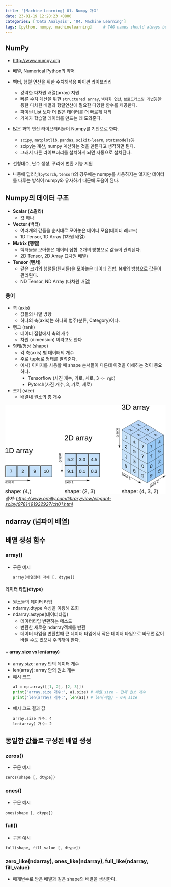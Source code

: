 ```yaml
---
title: '[Machine Learning] 01. Numpy 개요'
date: 23-01-19 12:28:23 +0800
categories: ['Data Analysis', '04. Machine Learning']
tags: [python, numpy, machinelearning]     # TAG names should always be lowercase
---
```


## NumPy
- <http://www.numpy.org>

- 배열, Numerical Python의 약어
- 벡터, 행렬 연산을 위한 수치해석용 파이썬 라이브러리
    - 강력한 다차원 배열(array) 지원
    - 빠른 수치 계산을 위한 `structured array`, `벡터화 연산`, `브로드캐스팅 기법`등을 통한 다차원 배열과 행렬연산에 필요한 다양한 함수를 제공한다.
    - 파이썬 List 보다 더 많은 데이터를 더 빠르게 처리
    - 기계가 학습할 데이터를 만드는 데 도와준다.
- 많은 과학 연산 라이브러리들이 Numpy를 기반으로 한다.
    - `scipy`, `matplotlib`, `pandas`, `scikit-learn`, `statsmodels`등
    - scipy는 계산, numpy 계산하는 것을 만든다고 생각하면 된다.
    - 그래서 다른 라이브러리를 설치하게 되면 자동으로 설치된다.
- 선형대수, 난수 생성, 푸리에 변환 기능 지원
- 나중에 딥러닝(`pytorch`, `tensor`)의 경우에는 numpy를 사용하지는 않지만 데이터를 다루는 방식이 numpy와 유사하기 때문에 도움이 된다.


## Numpy의 데이터 구조
- **Scalar (스칼라)**
    - 값 하나
- **Vector (백터)**
    - 여러개의 값들을 순서대로 모아놓은 데이터 모음(데이터 레코드)
    - 1D Tensor, 1D Array (1차원 배열)
- **Matrix (행렬)**
    - 벡터들을 모아놓은 데이터 집합. 2개의 방향으로 값들이 관리된다.
    - 2D Tensor, 2D Array (2차원 배열)
- **Tensor (텐서)**
    - 같은 크기의 행렬들(텐서들)을 모아놓은 데이터 집합. N개의 방향으로 값들이 관리된다.
    - ND Tensor, ND Array (다차원 배열)

### 용어
- 축 (axis)
    - 값들의 나열 방향
    - 하나의 축(axis)는 하나의 범주(분류, Category)이다.
- 랭크 (rank)
    - 데이터 집합에서 축의 개수
    - 차원 (dimension) 이라고도 한다
- 형태/형상 (shape)
    - 각 축(axis) 별 데이터의 개수
    - 주로 tuple로 형태를 알려준다.
    - 예시) 이미지를 사용할 때 shape 순서들이 다른데 이것을 이해하는 것이 중요하다.
        - Tensorflow (사진 개수, 가로, 세로, 3 `-> rgb`)
        - Pytorch(사진 개수, 3, 가로, 세로)
- 크기 (size)
    - 배열내 원소의 총 개수

![01_01.png](/assets/img/playdata/04_machinelearning/01_01.png)
_출처: <https://www.oreilly.com/library/view/elegant-scipy/9781491922927/ch01.html>_


## ndarray (넘파이 배열)

## 배열 생성 함수

### array()
- 구문 예시
    ```python
    array(배열형태 객체 [, dtype])
    ```
#### 데이터 타입(dtype)
- 원소들의 데이터 타입
- ndarray.dtype 속성을 이용해 조회
- ndarray.astype(데이터타입)
    - 데이터타입 변환하는 메소드
    - 변환한 새로운 ndarray객체를 반환
    - 데이터 타입을 변환할때 큰 데이터 타입에서 작은 데이터 타입으로 바뀌면 값이 바뀔 수도 있으니 주의해야 한다.


#### + array.size vs len(array)
- array.size: array 안의 데이터 개수
- len(array): array 안의 원소 개수
- 예시 코드
    ```python
    a1 = np.array([[1, 2], [2, 3]])
    print("array.size 개수:", a1.size) # 배열.size - 전체 원소 개수
    print("len(array) 개수:", len(a1)) # len(배열) - 0축 size
    ```
- 예시 코드 결과 값
    ```
    array.size 개수: 4
    len(array) 개수: 2
    ```

## 동일한 값들로 구성된 배열 생성
### zeros()
- 구문 예시
```python
zeros(shape [, dtype])
```
### ones()
- 구문 예시
```python
ones(shape [, dtype])
```
### full()
- 구문 예시
```python
full(shape, fill_value [, dtype])
```

### zero_like(ndarray), ones_like(ndarray), full_like(ndarray, fill_value)
- 매개변수로 받은 배열과 같은 shape의 배열을 생성한다.